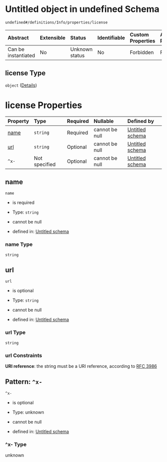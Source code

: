 # Untitled object in undefined Schema

```txt
undefined#/definitions/Info/properties/license
```



| Abstract            | Extensible | Status         | Identifiable | Custom Properties | Additional Properties | Access Restrictions | Defined In                                                          |
| :------------------ | :--------- | :------------- | :----------- | :---------------- | :-------------------- | :------------------ | :------------------------------------------------------------------ |
| Can be instantiated | No         | Unknown status | No           | Forbidden         | Forbidden             | none                | [test1.schema.json*](json/test1.schema.json "open original schema") |

## license Type

`object` ([Details](test1-definitions-info-properties-license.md))

# license Properties

| Property      | Type          | Required | Nullable       | Defined by                                                                                                                                                  |
| :------------ | :------------ | :------- | :------------- | :---------------------------------------------------------------------------------------------------------------------------------------------------------- |
| [name](#name) | `string`      | Required | cannot be null | [Untitled schema](test1-definitions-info-properties-license-properties-name.md "undefined#/definitions/Info/properties/license/properties/name")            |
| [url](#url)   | `string`      | Optional | cannot be null | [Untitled schema](test1-definitions-info-properties-license-properties-url.md "undefined#/definitions/Info/properties/license/properties/url")              |
| `^x-`         | Not specified | Optional | cannot be null | [Untitled schema](test1-definitions-info-properties-license-patternproperties-x-.md "undefined#/definitions/Info/properties/license/patternProperties/^x-") |

## name



`name`

*   is required

*   Type: `string`

*   cannot be null

*   defined in: [Untitled schema](test1-definitions-info-properties-license-properties-name.md "undefined#/definitions/Info/properties/license/properties/name")

### name Type

`string`

## url



`url`

*   is optional

*   Type: `string`

*   cannot be null

*   defined in: [Untitled schema](test1-definitions-info-properties-license-properties-url.md "undefined#/definitions/Info/properties/license/properties/url")

### url Type

`string`

### url Constraints

**URI reference**: the string must be a URI reference, according to [RFC 3986](https://tools.ietf.org/html/rfc3986 "check the specification")

## Pattern: `^x-`



`^x-`

*   is optional

*   Type: unknown

*   cannot be null

*   defined in: [Untitled schema](test1-definitions-info-properties-license-patternproperties-x-.md "undefined#/definitions/Info/properties/license/patternProperties/^x-")

### ^x- Type

unknown

